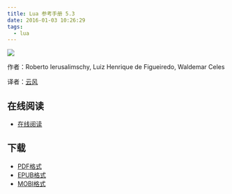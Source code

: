 ```yaml
---
title: Lua 参考手册 5.3
date: 2016-01-03 10:26:29
tags:
  - lua
---
```


![](https://ek8whxe.cloudimg.io/s/width/226/https://www.gitbook.com/cover/book/wizardforcel/lua-doc.jpg?build=1451787900847&v=12.0.2)

作者：Roberto Ierusalimschy, Luiz Henrique de Figueiredo, Waldemar Celes

译者：[云风](http://blog.codingnow.com/)

<!--more-->

## 在线阅读 ##

+ [在线阅读](https://www.gitbook.com/book/wizardforcel/lua-doc/details)

## 下载 ##

+ [PDF格式](https://www.gitbook.com/download/pdf/book/wizardforcel/lua-doc)
+ [EPUB格式](https://www.gitbook.com/download/epub/book/wizardforcel/lua-doc)
+ [MOBI格式](https://www.gitbook.com/download/mobi/book/wizardforcel/lua-doc)